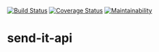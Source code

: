 [![Build Status](https://travis-ci.org/NkFab/send-it-api.svg?branch=master)](https://travis-ci.org/NkFab/send-it-api)
[![Coverage Status](https://coveralls.io/repos/github/NkFab/send-it-api/badge.svg?branch=master)](https://coveralls.io/github/NkFab/send-it-api?branch=master)
[![Maintainability](https://api.codeclimate.com/v1/badges/32a0ff238c5c12dcc8ec/maintainability)](https://codeclimate.com/github/NkFab/send-it-api/maintainability)
# send-it-api
